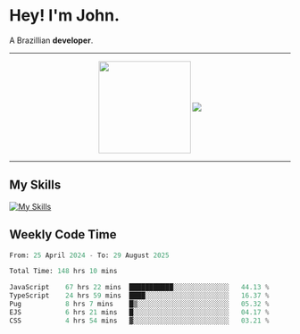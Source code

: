 # Hey! I'm John.

A Brazillian **developer**.

---

<p align="center">
  <img align="center" src="https://github-readme-stats.vercel.app/api?username=joaoiacillo&show_icons=true&locale=en" height="165" />
  <img align="center" src="https://github-readme-stats.vercel.app/api/top-langs/?username=anuraghazra&layout=compact" />
</p>

---

## My Skills

[![My Skills](https://skillicons.dev/icons?i=js,html,css,bootstrap,py,mysql,bash,linux,git,github,vscode,gamemakerstudio)](https://skillicons.dev)

## Weekly Code Time

<!--START_SECTION:waka-->

```python
From: 25 April 2024 - To: 29 August 2025

Total Time: 148 hrs 10 mins

JavaScript    67 hrs 22 mins  ███████████░░░░░░░░░░░░░░   44.13 %
TypeScript    24 hrs 59 mins  ████░░░░░░░░░░░░░░░░░░░░░   16.37 %
Pug           8 hrs 7 mins    █▒░░░░░░░░░░░░░░░░░░░░░░░   05.32 %
EJS           6 hrs 21 mins   █░░░░░░░░░░░░░░░░░░░░░░░░   04.17 %
CSS           4 hrs 54 mins   ▓░░░░░░░░░░░░░░░░░░░░░░░░   03.21 %
```

<!--END_SECTION:waka-->
